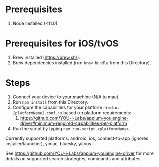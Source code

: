 Prerequisites
================
1. Node installed (<11.0).

Prerequisites for iOS/tvOS
================
1. Brew installed (https://brew.sh/).
2. Brew dependencies installed (run `brew bundle` from this Directory).

Steps
================
1. Connect your device to your machine (N/A to mac).
2. Run `npm install` from this Directory.
3. Configure the capabilities for your platform in `wdio.[platformName].conf.js` based on platform requirements:
    1. https://github.com/YOU-i-Labs/appium-youiengine-driver#minimum-required-capabilities-per-platform
4. Run the script by typing `npm run-script <platformName>`.

Currently supported platforms: android, ios, connect-to-app (ignores installer/launcher), yimac, bluesky, yitvos.

See https://github.com/YOU-i-Labs/appium-youiengine-driver for more details on supported search strategies, commands and attributes.

